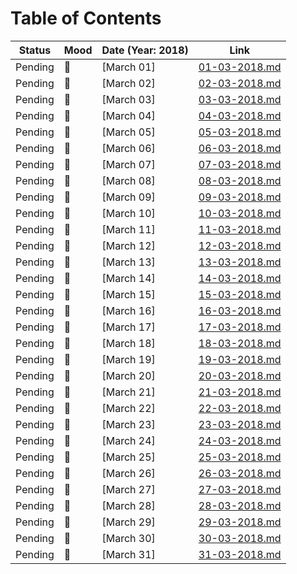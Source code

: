 # Table of Contents

|   Status    |   Mood      |   Date (Year: 2018)    |   Link                           |
| :---------: | :---------- | :--------------------- | :------------------------------: |
|   Pending   | :notebook:  | [March 01]             |  [01-03-2018.md](01-03-2018.md)  |
|   Pending   | :notebook:  | [March 02]             |  [02-03-2018.md](02-03-2018.md)  |
|   Pending   | :notebook:  | [March 03]             |  [03-03-2018.md](03-03-2018.md)  |
|   Pending   | :notebook:  | [March 04]             |  [04-03-2018.md](04-03-2018.md)  |
|   Pending   | :notebook:  | [March 05]             |  [05-03-2018.md](05-03-2018.md)  |
|   Pending   | :notebook:  | [March 06]             |  [06-03-2018.md](06-03-2018.md)  |
|   Pending   | :notebook:  | [March 07]             |  [07-03-2018.md](07-03-2018.md)  |
|   Pending   | :notebook:  | [March 08]             |  [08-03-2018.md](08-03-2018.md)  |
|   Pending   | :notebook:  | [March 09]             |  [09-03-2018.md](09-03-2018.md)  |
|   Pending   | :notebook:  | [March 10]             |  [10-03-2018.md](10-03-2018.md)  |
|   Pending   | :notebook:  | [March 11]             |  [11-03-2018.md](11-03-2018.md)  |
|   Pending   | :notebook:  | [March 12]             |  [12-03-2018.md](12-03-2018.md)  |
|   Pending   | :notebook:  | [March 13]             |  [13-03-2018.md](13-03-2018.md)  |
|   Pending   | :notebook:  | [March 14]             |  [14-03-2018.md](14-03-2018.md)  |
|   Pending   | :notebook:  | [March 15]             |  [15-03-2018.md](15-03-2018.md)  |
|   Pending   | :notebook:  | [March 16]             |  [16-03-2018.md](16-03-2018.md)  |
|   Pending   | :notebook:  | [March 17]             |  [17-03-2018.md](17-03-2018.md)  |
|   Pending   | :notebook:  | [March 18]             |  [18-03-2018.md](18-03-2018.md)  |
|   Pending   | :notebook:  | [March 19]             |  [19-03-2018.md](19-03-2018.md)  |
|   Pending   | :notebook:  | [March 20]             |  [20-03-2018.md](20-03-2018.md)  |
|   Pending   | :notebook:  | [March 21]             |  [21-03-2018.md](21-03-2018.md)  |
|   Pending   | :notebook:  | [March 22]             |  [22-03-2018.md](22-03-2018.md)  |
|   Pending   | :notebook:  | [March 23]             |  [23-03-2018.md](23-03-2018.md)  |
|   Pending   | :notebook:  | [March 24]             |  [24-03-2018.md](24-03-2018.md)  |
|   Pending   | :notebook:  | [March 25]             |  [25-03-2018.md](25-03-2018.md)  |
|   Pending   | :notebook:  | [March 26]             |  [26-03-2018.md](26-03-2018.md)  |
|   Pending   | :notebook:  | [March 27]             |  [27-03-2018.md](27-03-2018.md)  |
|   Pending   | :notebook:  | [March 28]             |  [28-03-2018.md](28-03-2018.md)  |
|   Pending   | :notebook:  | [March 29]             |  [29-03-2018.md](29-03-2018.md)  |
|   Pending   | :notebook:  | [March 30]             |  [30-03-2018.md](30-03-2018.md)  |
|   Pending   | :notebook:  | [March 31]             |  [31-03-2018.md](31-03-2018.md)  |
